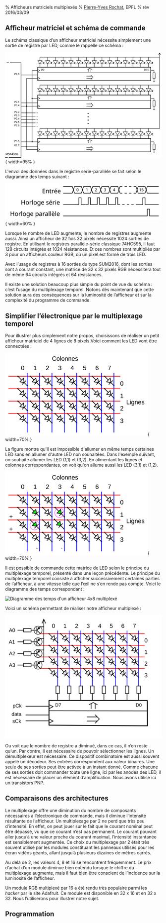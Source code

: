 % Afficheurs matriciels multiplexés
% [Pierre-Yves Rochat](mailto:pyr@pyr.ch), EPFL
% rév 2016/03/09


## Afficheur matriciel et schéma de commande ###

Le schéma classique d’un afficheur matriciel nécessite simplement une sortie de registre par LED, comme le rappelle ce schéma :

![Organisation de l’afficheur 8×16 pixels](images/aff-8x16.svg "Organisation de l’afficheur 8×16 pixels"){ width=95% }

L'envoi des données dans le registre série-parallèle se fait selon le diagramme des temps suivant :

![Envoi des données dans un registre série-parallèle](images/reg-ser-par-timing-s.svg "Envoi des données dans un registre série-parallèle"){ width=60% }

Lorsque le nombre de LED augmente, le nombre de registres augmente aussi. Ainsi un afficheur de 32 fois 32 pixels nécessite 1024 sorties de registre. En utilisant le registres parallèle-série classique 74HC595, il faut 128 circuits intégrés et 1024 résistances. Et ces nombres sont multipliés par 3 pour un afficheurs couleur RGB, où un pixel est formé de trois LED.

Avec l’usage de registres à 16 sorties du type SUM2016, dont les sorties sont à courant constant, une matrice de 32 x 32 pixels RGB nécessitera tout de même 64 circuits intégrés et 64 résistances.

Il existe une solution beaucoup plus simple du point de vue du schéma : c’est l’usage du multiplexage temporel. Notons dès maintenant que cette solution aura des conséquences sur la luminosité de l’afficheur et sur la complexité du programme de commande.

## Simplifier l’électronique par le multiplexage temporel ##

Pour illustrer plus simplement notre propos, choisissons de réaliser un petit afficheur matriciel de 4 lignes de 8 pixels.Voici comment les LED vont être connectées :

![Matrice de 4x8 LED](images/matrice-mux-4x8.svg "Matrice de 4x8 LED"){ width=70% }

La figure montre qu'il est impossible d'allumer en même temps certaines LED sans en allumer d'autre LED non souhaitées. Dans l'exemple suivant, on souhaite allumer les LED (1,1) et (3,2). En alimentant les lignes et colonnes correspondantes, on voit qu'on allume aussi les LED (3,1) et (1,2).

![Allumages non souhaités](images/matrice-mux-4x8-2all.svg "Allumages non souhaités]"){ width=70% }

Il est possible de commande cette matrice de LED selon le principe du multiplexage temporel, présenté dans une leçon précédente. Le principe du multiplexage temporel consiste à afficher successivement certaines parties de l’afficheur, à une vitesse telle que l’œil ne s’en rende pas compte. Voici le diagramme des temps correspondant :

![Diagramme des temps d'un afficheur 4x8 multiplexé](images/diagr-4x8-mux.svg "Diagramme des temps d'un afficheur 4x8 multiplexé")

Voici un schéma permettant de réaliser notre afficheur multiplexé :

![Afficheur 4x8 multiplexé](images/aff-4x8-mux.svg "Afficheur 4x8 multiplexé")

Ou voit que le nombre de registre a diminué, dans ce cas, il n’en reste qu’un. Par contre, il est nécessaire de pouvoir sélectionner les lignes. Un démultiplexeur est nécessaire. Ce dispositif combinatoire est aussi souvent appelé un décodeur. Ses entrées correspondent aux valeur binaires. Une seule de ses sorties peut être activée à un instant donné. Comme chacune de ses sorties doit commander toute une ligne, ici par les anodes des LED, il est nécessaire de placer un élément d’amplification. Nous avons utilisé ici un transistors PNP.

## Comparaisons des architectures ##

Le multiplexage offre une diminution du nombre de composants nécessaires à l’électronique de commande, mais il diminue l’intensité résultante de l’afficheur. Un multiplexage par 2 ne perd que très peu d’intensité. En effet, on peut jouer sur le fait que le courant nominal peut être dépassé, vu que ce courant n’est pas permanent. Le courant pouvant aller jusqu’à une valeur proche du courant maximal, l’intensité instantanée est sensiblement augmentée. Ce choix du multiplexage par 2 était très souvent utilisé par les modules constituant les panneaux utilisés pour les écran vidéos géants, allant jusqu’à plusieurs dizaines de mètres carrés.

Au delà de 2, les valeurs 4, 8 et 16 se rencontrent fréquemment. Le prix d’achat d’un module diminue bien entendu lorsque le chiffre du multiplexage augmente, mais il faut bien être conscient de l’incidence sur la luminosité de l’afficheur.

Un module RGB multiplexé par 16 a été rendu très populaire parmi les *hacker* par le site Adafruit. Ce module est disponible en 32 x 16 et en 32 x 32. Nous l’utiliserons pour illustrer notre sujet.

## Programmation ##



~~~~~~~



